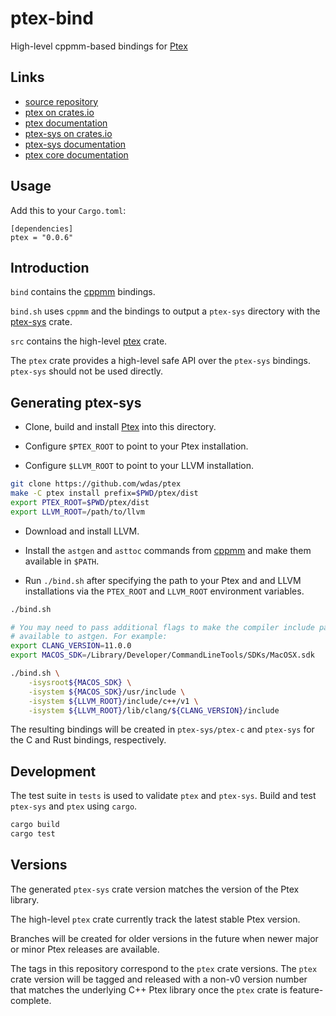 # ptex-bind

High-level cppmm-based bindings for [Ptex](https://github.com/wdas/ptex)

## Links

- [source repository](https://github.com/vfx-rs/ptex-bind)
- [ptex on crates.io](https://crates.io/crates/ptex/latest)
- [ptex documentation](https://docs.rs/crate/ptex/latest)
- [ptex-sys on crates.io](https://crates.io/crates/ptex-sys/latest)
- [ptex-sys documentation](https://docs.rs/crate/ptex-sys/latest)
- [ptex core documentation](https://ptex.us/documentation.html)


## Usage

Add this to your `Cargo.toml`:

    [dependencies]
    ptex = "0.0.6"


## Introduction

`bind` contains the [cppmm](https://github.com/vfx-rs/cppmm) bindings.

`bind.sh` uses `cppmm` and the bindings to output a `ptex-sys` directory with
the [ptex-sys](https://crates.io/crates/ptex-sys) crate.

`src` contains the high-level [ptex](https://crates.io/crates/ptex) crate.

The `ptex` crate provides a high-level safe API over the `ptex-sys` bindings.
`ptex-sys` should not be used directly.


## Generating ptex-sys

- Clone, build and install [Ptex](https://github.com/wdas/ptex) into this directory.

- Configure `$PTEX_ROOT` to point to your Ptex installation.

- Configure `$LLVM_ROOT` to point to your LLVM installation.

```bash
git clone https://github.com/wdas/ptex
make -C ptex install prefix=$PWD/ptex/dist
export PTEX_ROOT=$PWD/ptex/dist
export LLVM_ROOT=/path/to/llvm
```

- Download and install LLVM.

- Install the `astgen` and `asttoc` commands from
  [cppmm](https://github.com/vfx-rs/cppmm) and make them available in `$PATH`.

- Run `./bind.sh` after specifying the path to your Ptex and and LLVM installations via
  the `PTEX_ROOT` and `LLVM_ROOT` environment variables.

```bash
./bind.sh

# You may need to pass additional flags to make the compiler include paths
# available to astgen. For example:
export CLANG_VERSION=11.0.0
export MACOS_SDK=/Library/Developer/CommandLineTools/SDKs/MacOSX.sdk

./bind.sh \
    -isysroot${MACOS_SDK} \
    -isystem ${MACOS_SDK}/usr/include \
    -isystem ${LLVM_ROOT}/include/c++/v1 \
    -isystem ${LLVM_ROOT}/lib/clang/${CLANG_VERSION}/include
```

The resulting bindings will be created in `ptex-sys/ptex-c` and `ptex-sys`
for the C and Rust bindings, respectively.


## Development

The test suite in `tests` is used to validate `ptex` and `ptex-sys`.
Build and test `ptex-sys` and `ptex` using `cargo`.

```bash
cargo build
cargo test
```


## Versions

The generated `ptex-sys` crate version matches the version of the Ptex library.

The high-level `ptex` crate currently track the latest stable Ptex version.

Branches will be created for older versions in the future when newer
major or minor Ptex releases are available.

The tags in this repository correspond to the `ptex` crate versions.
The `ptex` crate version will be tagged and released with a non-v0
version number that matches the underlying C++ Ptex library once the
`ptex` crate is feature-complete.
